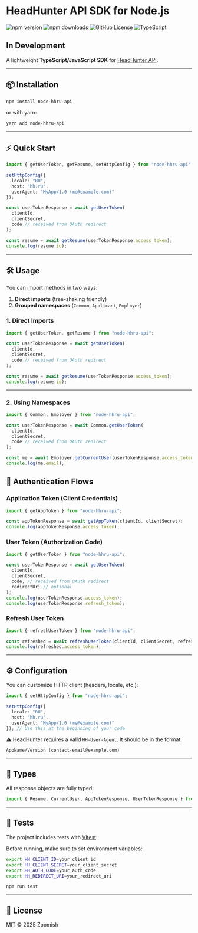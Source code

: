 # HeadHunter API SDK for Node.js
![npm version](https://img.shields.io/npm/v/node-hhru-api)
![npm downloads](https://img.shields.io/npm/dw/node-hhru-api)
![GitHub License](https://img.shields.io/github/license/Zoomish/node-hhru-api)
![TypeScript](https://img.shields.io/badge/TypeScript-Ready-blue)

## In Development

A lightweight **TypeScript/JavaScript SDK** for [HeadHunter API](https://api.hh.ru).

---

## 📦 Installation

```bash
npm install node-hhru-api
```

or with yarn:

```bash
yarn add node-hhru-api
```

---

## ⚡ Quick Start

```ts
import { getUserToken, getResume, setHttpConfig } from "node-hhru-api";

setHttpConfig({
  locale: "RU",
  host: "hh.ru",
  userAgent: "MyApp/1.0 (me@example.com)"
});

const userTokenResponse = await getUserToken(
  clientId,
  clientSecret,
  code // received from OAuth redirect
);

const resume = await getResume(userTokenResponse.access_token);
console.log(resume.id);
```

---

## 🛠 Usage

You can import methods in two ways:

1. **Direct imports** (tree-shaking friendly)
2. **Grouped namespaces** (`Common`, `Applicant`, `Employer`)

### 1. Direct Imports

```ts
import { getUserToken, getResume } from "node-hhru-api";

const userTokenResponse = await getUserToken(
  clientId,
  clientSecret,
  code // received from OAuth redirect
);

const resume = await getResume(userTokenResponse.access_token);
console.log(resume.id);
```

---

### 2. Using Namespaces

```ts
import { Common, Employer } from "node-hhru-api";

const userTokenResponse = await Common.getUserToken(
  clientId,
  clientSecret,
  code // received from OAuth redirect
);

const me = await Employer.getCurrentUser(userTokenResponse.access_token);
console.log(me.email);
```

## 🔑 Authentication Flows

### Application Token (Client Credentials)

```ts
import { getAppToken } from "node-hhru-api";

const appTokenResponse = await getAppToken(clientId, clientSecret);
console.log(appTokenResponse.access_token);
```

### User Token (Authorization Code)

```ts
import { getUserToken } from "node-hhru-api";

const userTokenResponse = await getUserToken(
  clientId,
  clientSecret,
  code, // received from OAuth redirect
  redirectUri // optional
);
console.log(userTokenResponse.access_token);
console.log(userTokenResponse.refresh_token);
```

### Refresh User Token

```ts
import { refreshUserToken } from "node-hhru-api";

const refreshed = await refreshUserToken(clientId, clientSecret, refreshToken);
console.log(refreshed.access_token);
```

---

## ⚙️ Configuration

You can customize HTTP client (headers, locale, etc.):

```ts
import { setHttpConfig } from "node-hhru-api";

setHttpConfig({
  locale: "RU",
  host: "hh.ru",
  userAgent: "MyApp/1.0 (me@example.com)"
}); // Use this at the beginning of your code
```

⚠️ HeadHunter requires a valid `HH-User-Agent`. It should be in the format:

`AppName/Version (contact-email@example.com)`

---

## 📂 Types

All response objects are fully typed:

```ts
import { Resume, CurrentUser, AppTokenResponse, UserTokenResponse } from "node-hhru-api";
```

---

## 🧪 Tests

The project includes tests with [Vitest](https://vitest.dev/):

Before running, make sure to set environment variables:

```bash
export HH_CLIENT_ID=your_client_id
export HH_CLIENT_SECRET=your_client_secret
export HH_AUTH_CODE=your_auth_code
export HH_REDIRECT_URI=your_redirect_uri
```

```bash
npm run test
```

---

## 📜 License

MIT © 2025 Zoomish